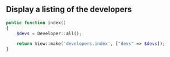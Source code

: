 Display a listing of the developers
-----------------------------------
```php
public function index()
{
    $devs = Developer::all();

    return View::make('developers.index', ["devs" => $devs]);
}
```
